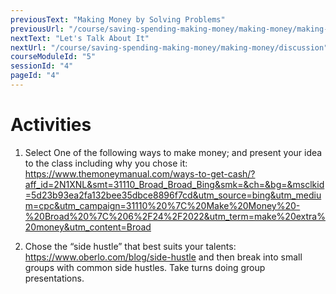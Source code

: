 ```yaml
---
previousText: "Making Money by Solving Problems"
previousUrl: "/course/saving-spending-making-money/making-money/making-money-by-solving-problems"
nextText: "Let's Talk About It"
nextUrl: "/course/saving-spending-making-money/making-money/discussion"
courseModuleId: "5"
sessionId: "4"
pageId: "4"
---
```



# Activities

1. Select One of the following ways to make money; and present your idea to the class including why you chose it:
https://www.themoneymanual.com/ways-to-get-cash/?aff_id=2N1XNL&smt=31110_Broad_Broad_Bing&smk=&ch=&bg=&msclkid=5d23b93ea2fa132bee35dbce8896f7cd&utm_source=bing&utm_medium=cpc&utm_campaign=31110%20%7C%20Make%20Money%20-%20Broad%20%7C%206%2F24%2F2022&utm_term=make%20extra%20money&utm_content=Broad

2. Chose the “side hustle” that best suits your talents: https://www.oberlo.com/blog/side-hustle and then break into small groups with common side hustles. Take turns doing group presentations.  
